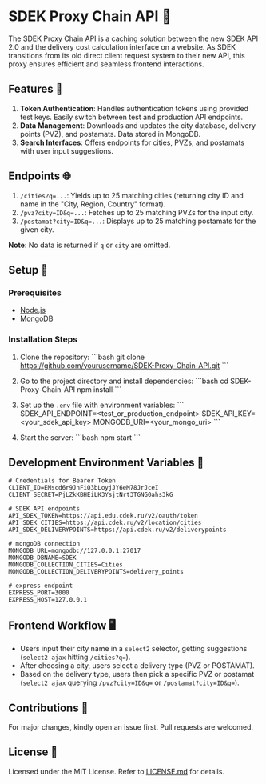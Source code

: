 # SDEK Proxy Chain API 🚀

The SDEK Proxy Chain API is a caching solution between the new SDEK API 2.0 and the delivery cost calculation interface on a website. As SDEK transitions from its old direct client request system to their new API, this proxy ensures efficient and seamless frontend interactions.

## Features 🌟
1. **Token Authentication**: Handles authentication tokens using provided test keys. Easily switch between test and production API endpoints.
2. **Data Management**: Downloads and updates the city database, delivery points (PVZ), and postamats. Data stored in MongoDB.
3. **Search Interfaces**: Offers endpoints for cities, PVZs, and postamats with user input suggestions.

## Endpoints 🌐
1. `/cities?q=...`: Yields up to 25 matching cities (returning city ID and name in the "City, Region, Country" format).
2. `/pvz?city=ID&q=...`: Fetches up to 25 matching PVZs for the input city.
3. `/postamat?city=ID&q=...`: Displays up to 25 matching postamats for the given city.

**Note**: No data is returned if `q` or `city` are omitted.

## Setup 🚀
### Prerequisites
- [Node.js](https://nodejs.org/)
- [MongoDB](https://www.mongodb.com/try/download/community)

### Installation Steps
1. Clone the repository:
\```bash
git clone https://github.com/yourusername/SDEK-Proxy-Chain-API.git
\```

2. Go to the project directory and install dependencies:
\```bash
cd SDEK-Proxy-Chain-API
npm install
\```

3. Set up the `.env` file with environment variables:
\```
SDEK_API_ENDPOINT=<test_or_production_endpoint>
SDEK_API_KEY=<your_sdek_api_key>
MONGODB_URI=<your_mongo_uri>
\```

4. Start the server:
\```bash
npm start
\```

## Development Environment Variables 📁

```env
# Credentials for Bearer Token
CLIENT_ID=EMscd6r9JnFiQ3bLoyjJY6eM78JrJceI
CLIENT_SECRET=PjLZkKBHEiLK3YsjtNrt3TGNG0ahs3kG

# SDEK API endpoints
API_SDEK_TOKEN=https://api.edu.cdek.ru/v2/oauth/token
API_SDEK_CITIES=https://api.cdek.ru/v2/location/cities
API_SDEK_DELIVERYPOINTS=https://api.cdek.ru/v2/deliverypoints

# mongoDB connection
MONGODB_URL=mongodb://127.0.0.1:27017
MONGODB_DBNAME=SDEK
MONGODB_COLLECTION_CITIES=Cities
MONGODB_COLLECTION_DELIVERYPOINTS=delivery_points

# express endpoint
EXPRESS_PORT=3000
EXPRESS_HOST=127.0.0.1
```

## Frontend Workflow 🖥️
- Users input their city name in a `select2` selector, getting suggestions (`select2 ajax` hitting `/cities?q=`).
- After choosing a city, users select a delivery type (PVZ or POSTAMAT).
- Based on the delivery type, users then pick a specific PVZ or postamat (`select2 ajax` querying `/pvz?city=ID&q=` or `/postamat?city=ID&q=`).

## Contributions 🤝
For major changes, kindly open an issue first. Pull requests are welcomed.

## License 📄
Licensed under the MIT License. Refer to [LICENSE.md](LICENSE.md) for details.

